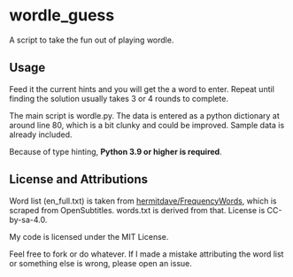 # wordle_guess
A script to take the fun out of playing wordle.

## Usage
Feed it the current hints and you will get the a word to enter. Repeat until finding the solution usually takes 3 or 4 rounds to complete.

The main script is wordle.py. The data is entered as a python dictionary at around line 80, which is a bit clunky and could be improved. Sample data is already included.

Because of type hinting, **Python 3.9 or higher is required**.

## License and Attributions
Word list (en_full.txt) is taken from [hermitdave/FrequencyWords](https://github.com/hermitdave/FrequencyWords), which is scraped from OpenSubtitles. words.txt is derived from that. License is CC-by-sa-4.0.

My code is licensed under the MIT License. 

Feel free to fork or do whatever. If I made a mistake attributing the word list or something else is wrong, please open an issue.
